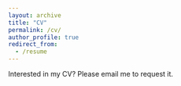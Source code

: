 ```yaml
---
layout: archive
title: "CV"
permalink: /cv/
author_profile: true
redirect_from:
  - /resume
---
```


Interested in my CV? Please email me to request it.